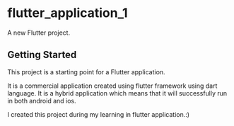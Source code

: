# flutter_application_1

A new Flutter project.

## Getting Started

This project is a starting point for a Flutter application.

It is a commercial application created using flutter framework using dart language.
It is a hybrid application which means that it will successfully run in both android and ios.

I created this project during my learning in flutter application.:)
